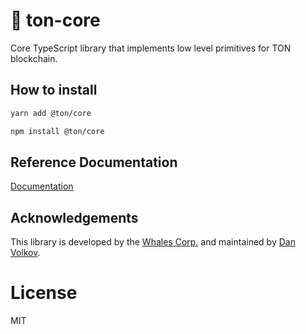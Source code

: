 # 💎 ton-core

Core TypeScript library that implements low level primitives for TON blockchain.

## How to install

```bash
yarn add @ton/core
```
```bash
npm install @ton/core
```

## Reference Documentation

[Documentation](https://ton-org.github.io/ton-core/)


## Acknowledgements

This library is developed by the [Whales Corp.](https://tonwhales.com/) and maintained by [Dan Volkov](https://github.com/dvlkv).

# License

MIT

